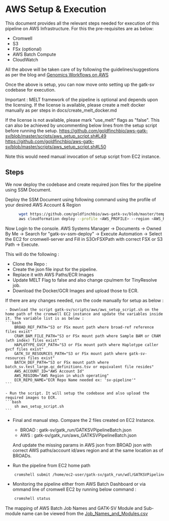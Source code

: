 # AWS Setup & Execution
  This document provides all the relevant steps needed for execution of this pipeline on AWS Infrastructure.
  For this the pre-requisites are as below:
  - Cromwell
  - S3
  - FSx (optional)
  - AWS Batch Compute
  - CloudWatch

  All the above will be taken care of by following the guidelines/suggestions as per the blog and [Genomics Workflows on AWS](https://github.com/aws-samples/aws-genomics-workflows) 

  Once the above is setup, you can now move onto setting up the gatk-sv codebase for execution.
  
  Important : MELT framework of the pipeline is optional and depends upon the licensing. 
  If the license is available, please create a melt docker manually as per steps in docs/create_melt_docker.md
  
  If the license is not available, please mark "use_melt" flags as "false". This can also be achieved by uncommenting below lines from the setup script before running the setup.
  https://github.com/goldfinchbio/aws-gatk-sv/blob/master/scripts/aws_setup_script.sh#L49
  https://github.com/goldfinchbio/aws-gatk-sv/blob/master/scripts/aws_setup_script.sh#L50

  Note this would need manual invocation of setup script from EC2 instance.

## Steps
  We now deploy the codebase and create required json files for the pipeline using SSM Document.

  Deploy the SSM Document using following command using the profile of your desired AWS Account & Region
  ```bash
        wget https://github.com/goldfinchbio/aws-gatk-sv/blob/master/templates/cf_ssm_document_setup.yaml\?raw\=true -O cf_ssm_document_setup.yaml
        aws cloudformation deploy --profile <AWS_PROFILE> --region <AWS_REGION> --stack-name "gatk-sv-ssm-deploy" --template cf_ssm_document_setup.yaml
  ```

  Now Login to the console.
  AWS Systems Manager -> Documents -> Owned By Me -> Search for "gatk-sv-ssm-deploy" -> Execute Automation -> Select the EC2 for cromwell-server and Fill in S3OrFSXPath with correct FSX or S3 Path -> Execute.

  This will do the following :
  - Clone the Repo : 
  - Create the json file input for the pipeline.
  - Replace it with AWS Paths/ECR Images
  - Update MELT Flag to false and also change cpu/mem for TinyResolve job.
  - Download the Docker/GCR Images and upload those to ECR.

  If there are any changes needed, run the code manually for setup as below :

    - Download the script gatk-sv/scripts/aws/aws_setup_script.sh on the home path of the cromwell EC2 instance and update the variables inside it. The variable list is as below :
    ```bash
        BROAD_REF_PATH="S3 or FSx mount path where broad-ref reference files exist"
        CRAM_BAM_FILE_PATH="S3 or FSx mount path where Sample BAM or CRAM (wth index) files exist"
        HAPLOTYPE_GVCF_PATH="S3 or FSx mount path where Haplotype caller gvcf files exist"
        GATK_SV_RESOURCES_PATH="S3 or FSx mount path where gatk-sv-resources files exist"
        BATCH_DEF_PATH="S3 or FSx mount path where batch_sv.test_large.qc_definitions.tsv or equivalent file resides"
        AWS_ACCOUNT_ID="AWS Account Id"
        AWS_REGION="AWS Region in which operating"
        ECR_REPO_NAME="ECR Repo Name needed ex: 'sv-pipeline'"
    ```

    - Run the script. It will setup the codebase and also upload the required images to ECR.
    ```bash
        sh aws_setup_script.sh
    ```

- Final and manual step. Compare the 2 files created on EC2 Instance.
    - BROAD : gatk-sv/gatk_run/GATKSVPipelineBatch.json
    - AWS : gatk-sv/gatk_run/aws_GATKSVPipelineBatch.json

    And update the missing params in AWS json from BROAD json with correct AWS paths/account id/aws region and at the same location as of BROADs.

- Run the pipeline from EC2 home path
```bash
    cromshell submit /home/ec2-user/gatk-sv/gatk_run/wdl/GATKSVPipelineBatch.wdl /home/ec2-user/gatk-sv/gatk_run/aws_GATKSVPipelineBatch.json /home/ec2-user/gatk-sv/gatk_run/opts.json /home/ec2-user/gatk-sv/gatk_run/wdl/dep.zip
```

- Monitoring the pipeline either from AWS Batch Dashboard or via ommand line of cromwell EC2 by running below command :
```bash
    cromshell status
```

The mapping of AWS Batch Job Names and GATK-SV Module and Sub-module name can be viewed from the [Job_Names_and_Modules.csv](https://github.com/goldfinchbio/aws-gatk-sv/blob/master/configs/job_names_and_modules.csv)